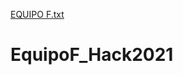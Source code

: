 [EQUIPO F.txt](https://github.com/Morejarl2/EquipoF_Hack2021/files/7071083/EQUIPO.F.txt)
# EquipoF_Hack2021
